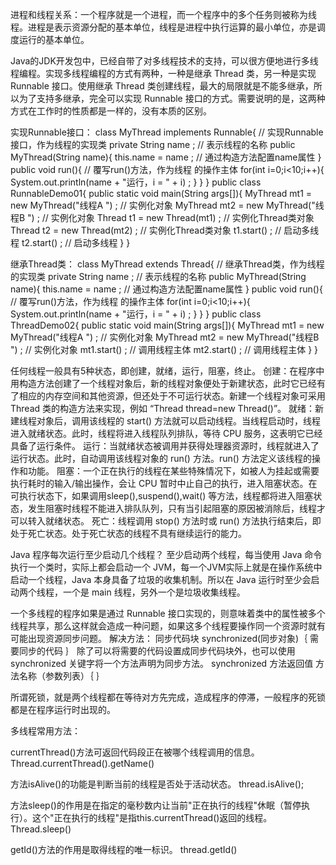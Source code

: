 进程和线程关系：一个程序就是一个进程，而一个程序中的多个任务则被称为线程。进程是表示资源分配的基本单位，线程是进程中执行运算的最小单位，亦是调度运行的基本单位。

Java的JDK开发包中，已经自带了对多线程技术的支持，可以很方便地进行多线程编程。实现多线程编程的方式有两种，一种是继承 Thread 类，另一种是实现 Runnable 接口。使用继承 Thread 类创建线程，最大的局限就是不能多继承，所以为了支持多继承，完全可以实现 Runnable 接口的方式。需要说明的是，这两种方式在工作时的性质都是一样的，没有本质的区别。

实现Runnable接口：
class MyThread implements Runnable{ // 实现Runnable接口，作为线程的实现类
    private String name ;       // 表示线程的名称
    public MyThread(String name){
        this.name = name ;      // 通过构造方法配置name属性
    }
    public void run(){  // 覆写run()方法，作为线程 的操作主体
        for(int i=0;i<10;i++){
            System.out.println(name + "运行，i = " + i) ;
        }
    }
}
public class RunnableDemo01{
    public static void main(String args[]){
        MyThread mt1 = new MyThread("线程A ") ;    // 实例化对象
        MyThread mt2 = new MyThread("线程B ") ;    // 实例化对象
        Thread t1 = new Thread(mt1) ;       // 实例化Thread类对象
        Thread t2 = new Thread(mt2) ;       // 实例化Thread类对象
        t1.start() ;    // 启动多线程
        t2.start() ;    // 启动多线程
    }
}

继承Thread类：
class MyThread extends Thread{  // 继承Thread类，作为线程的实现类
    private String name ;       // 表示线程的名称
    public MyThread(String name){
        this.name = name ;      // 通过构造方法配置name属性
    }
    public void run(){  // 覆写run()方法，作为线程 的操作主体
        for(int i=0;i<10;i++){
            System.out.println(name + "运行，i = " + i) ;
        }
    }
}
public class ThreadDemo02{
    public static void main(String args[]){
        MyThread mt1 = new MyThread("线程A ") ;    // 实例化对象
        MyThread mt2 = new MyThread("线程B ") ;    // 实例化对象
        mt1.start() ;   // 调用线程主体
        mt2.start() ;   // 调用线程主体
    }
}

任何线程一般具有5种状态，即创建，就绪，运行，阻塞，终止。
创建：在程序中用构造方法创建了一个线程对象后，新的线程对象便处于新建状态，此时它已经有了相应的内存空间和其他资源，但还处于不可运行状态。新建一个线程对象可采用Thread 类的构造方法来实现，例如 “Thread thread=new Thread()”。
就绪：新建线程对象后，调用该线程的 start() 方法就可以启动线程。当线程启动时，线程进入就绪状态。此时，线程将进入线程队列排队，等待 CPU 服务，这表明它已经具备了运行条件。
运行：当就绪状态被调用并获得处理器资源时，线程就进入了运行状态。此时，自动调用该线程对象的 run() 方法。run() 方法定义该线程的操作和功能。
阻塞：一个正在执行的线程在某些特殊情况下，如被人为挂起或需要执行耗时的输入/输出操作，会让 CPU 暂时中止自己的执行，进入阻塞状态。在可执行状态下，如果调用sleep(),suspend(),wait() 等方法，线程都将进入阻塞状态，发生阻塞时线程不能进入排队队列，只有当引起阻塞的原因被消除后，线程才可以转入就绪状态。
死亡：线程调用 stop() 方法时或 run() 方法执行结束后，即处于死亡状态。处于死亡状态的线程不具有继续运行的能力。

Java 程序每次运行至少启动几个线程？
至少启动两个线程，每当使用 Java 命令执行一个类时，实际上都会启动一个 JVM，每一个JVM实际上就是在操作系统中启动一个线程，Java 本身具备了垃圾的收集机制。所以在 Java 运行时至少会启动两个线程，一个是 main 线程，另外一个是垃圾收集线程。

一个多线程的程序如果是通过 Runnable 接口实现的，则意味着类中的属性被多个线程共享，那么这样就会造成一种问题，如果这多个线程要操作同一个资源时就有可能出现资源同步问题。
解决方法：
同步代码块
synchronized(同步对象)｛ 
  需要同步的代码 
｝
除了可以将需要的代码设置成同步代码块外，也可以使用 synchronized 关键字将一个方法声明为同步方法。
synchronized 方法返回值 方法名称（参数列表）｛ ｝

所谓死锁，就是两个线程都在等待对方先完成，造成程序的停滞，一般程序的死锁都是在程序运行时出现的。


多线程常用方法：

currentThread()方法可返回代码段正在被哪个线程调用的信息。
Thread.currentThread().getName() 

方法isAlive()的功能是判断当前的线程是否处于活动状态。
thread.isAlive();

方法sleep()的作用是在指定的毫秒数内让当前"正在执行的线程"休眠（暂停执行）。这个"正在执行的线程"是指this.currentThread()返回的线程。
Thread.sleep()

getId()方法的作用是取得线程的唯一标识。
thread.getId()

